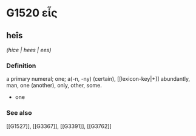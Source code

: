 # G1520 εἷς

## heîs

_(hice | hees | ees)_

### Definition

a primary numeral; one; a(-n, -ny) (certain), [[lexicon-key|+]] abundantly, man, one (another), only, other, some.

- one

### See also

[[G1527]], [[G3367]], [[G3391]], [[G3762]]

